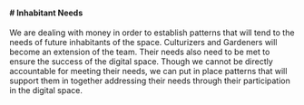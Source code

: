 #### # Inhabitant Needs
 We are dealing with money in order to establish patterns that will tend to the needs of future inhabitants of the space. Culturizers and Gardeners will become an extension of the team. Their needs also need to be met to ensure the success of the digital space. Though we cannot be directly accountable for meeting their needs, we can put in place patterns that will support them in together addressing their needs through their participation in the digital space.
